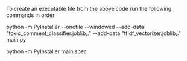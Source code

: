 To create an executable file from the above code run the following commands in order 

python -m PyInstaller --onefile --windowed --add-data "toxic_comment_classifier.joblib;." --add-data "tfidf_vectorizer.joblib;." main.py  

python -m  PyInstaller main.spec
